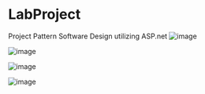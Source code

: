 # LabProject
Project Pattern Software Design utilizing ASP.net
![image](https://github.com/user-attachments/assets/611fc579-ae8a-454d-ac89-98bb81ce3116)

![image](https://github.com/user-attachments/assets/486c3167-9281-4c62-8190-247333c28e4a)

![image](https://github.com/user-attachments/assets/f9a34e76-7687-4548-a3bb-3ccfacc8c64a)

![image](https://github.com/user-attachments/assets/c6da67c8-c778-4064-84f8-55dfb2ff564e)


